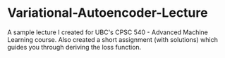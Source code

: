 # Variational-Autoencoder-Lecture
A sample lecture I created for UBC's CPSC 540 - Advanced Machine Learning course. Also created a short assignment (with solutions) which guides you through deriving the loss function.

